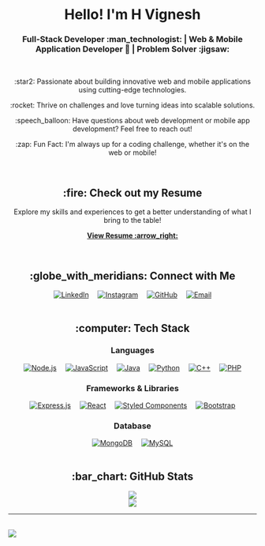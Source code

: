 <div align="center">
  <h1>Hello! I'm H Vignesh</h1>
  <h3>Full-Stack Developer :man_technologist: | Web & Mobile Application Developer 📱 | Problem Solver :jigsaw:</h3>
</div><br>

<div align="center">
  <p>:star2: Passionate about building innovative web and mobile applications using cutting-edge technologies.</p>
  <p>:rocket: Thrive on challenges and love turning ideas into scalable solutions.</p>
  <p>:speech_balloon: Have questions about web development or mobile app development? Feel free to reach out!</p>
  <p>:zap: Fun Fact: I'm always up for a coding challenge, whether it's on the web or mobile!</p>
</div><br>

<div align="center">
  <h2>:fire: Check out my Resume</h2>
  <p>Explore my skills and experiences to get a better understanding of what I bring to the table!</p>
  <p><a href="https://drive.google.com/file/d/1xa77Y7potiEEq2nC2g8Wr5TWcTL1wbPS/view?usp=drivesdk"><strong>View Resume :arrow_right:</strong></a></p>
</div><br>

<!-- Social Media Links -->
<div align="center">
  <h2>:globe_with_meridians: Connect with Me</h2>
  <a href="https://www.linkedin.com/in/h-vignesh012"><img src="https://skillicons.dev/icons?i=linkedin" alt="LinkedIn"></a>&emsp;
  <a href="https://www.instagram.com/vignesh_devadiga28"><img src="https://skillicons.dev/icons?i=instagram" alt="Instagram"></a>&emsp;
  <a href="https://github.com/Vig012"><img src="https://skillicons.dev/icons?i=github" alt="GitHub"></a>&emsp;
  <a href="mailto:vigneshdevadiga012@gmail.com"><img src="https://skillicons.dev/icons?i=gmail" alt="Email"></a>
</div><br>

<!-- Tech Stack Badges -->
<div align="center">
  <h2>:computer: Tech Stack</h2>
  <h3>Languages</h3>
  <a href="https://nodejs.org/en/docs"><img src="https://skillicons.dev/icons?i=nodejs" alt="Node.js" /></a>&emsp;
  <a href="https://developer.mozilla.org/en-US/docs/Web/JavaScript"><img src="https://skillicons.dev/icons?i=js" alt="JavaScript" /></a>&emsp;
  <a href="https://docs.oracle.com/en/java/"><img src="https://skillicons.dev/icons?i=java" alt="Java" /></a>&emsp;
  <a href="https://www.python.org/doc/"><img src="https://skillicons.dev/icons?i=python" alt="Python" /></a>&emsp;
  <a href="https://www.cplusplus.com/doc/"><img src="https://skillicons.dev/icons?i=cpp" alt="C++" /></a>&emsp;
  <a href="https://www.php.net/manual/en/"><img src="https://skillicons.dev/icons?i=php" alt="PHP" /></a>
  
  <h3>Frameworks & Libraries</h3>
  <a href="https://expressjs.com/"><img src="https://skillicons.dev/icons?i=express" alt="Express.js" /></a>&emsp;
  <a href="https://reactjs.org/"><img src="https://skillicons.dev/icons?i=react" alt="React" /></a>&emsp;
  <a href="https://styled-components.com/"><img src="https://skillicons.dev/icons?i=styledcomponents" alt="Styled Components" /></a>&emsp;
  <a href="https://getbootstrap.com/"><img src="https://skillicons.dev/icons?i=bootstrap" alt="Bootstrap" /></a>

  <h3>Database</h3>
  <a href="https://www.mongodb.com/"><img src="https://skillicons.dev/icons?i=mongodb" alt="MongoDB" /></a>&emsp;
  <a href="https://www.mysql.com/"><img src="https://skillicons.dev/icons?i=mysql" alt="MySQL" /></a>
</div><br>

<!-- GitHub Stats -->
<div align="center">
  <h2>:bar_chart: GitHub Stats</h2>
  <img src="https://github-readme-stats.vercel.app/api/top-langs/?username=Vig012&theme=react&hide_border=true&include_all_commits=false&count_private=false&layout=compact" /><br>
  <img src="https://github-readme-stats.vercel.app/api?username=Vig012&theme=react&hide_border=true&include_all_commits=false&count_private=false" /><br>
</div>

<hr><br>

<!-- Profile View Count-->
<div align="left">
  <img src="https://komarev.com/ghpvc/?username=Vig012&style=for-the-badge" />
</div>
